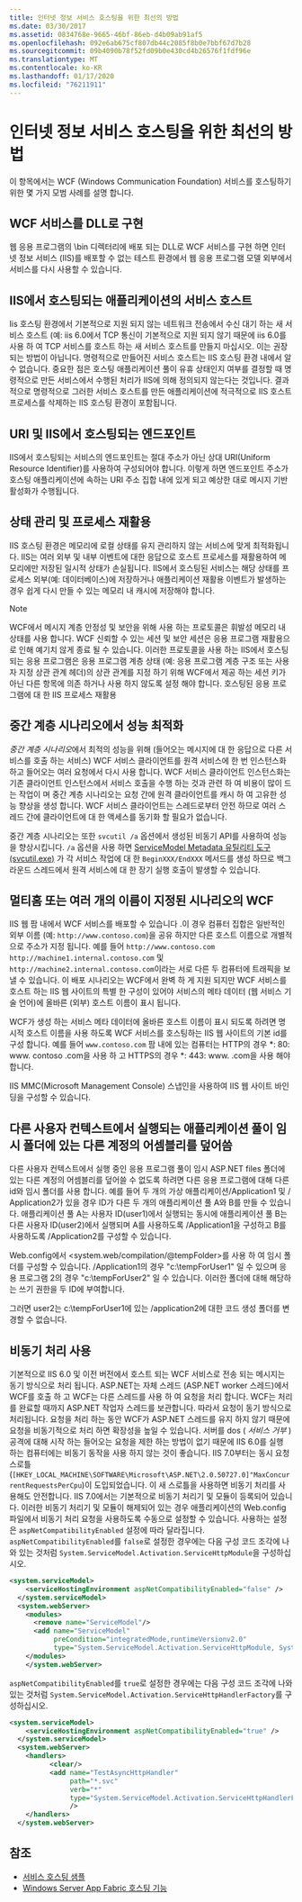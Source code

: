```yaml
---
title: 인터넷 정보 서비스 호스팅을 위한 최선의 방법
ms.date: 03/30/2017
ms.assetid: 0834768e-9665-46bf-86eb-d4b09ab91af5
ms.openlocfilehash: 092e6ab675cf807db44c2085f8b0e7bbf67d7b28
ms.sourcegitcommit: 09b4090b78f52fd09b0e430cd4b26576f1fdf96e
ms.translationtype: MT
ms.contentlocale: ko-KR
ms.lasthandoff: 01/17/2020
ms.locfileid: "76211911"
---
```

# <a name="internet-information-services-hosting-best-practices"></a>인터넷 정보 서비스 호스팅을 위한 최선의 방법
이 항목에서는 WCF (Windows Communication Foundation) 서비스를 호스팅하기 위한 몇 가지 모범 사례를 설명 합니다.  
  
## <a name="implementing-wcf-services-as-dlls"></a>WCF 서비스를 DLL로 구현  
 웹 응용 프로그램의 \bin 디렉터리에 배포 되는 DLL로 WCF 서비스를 구현 하면 인터넷 정보 서비스 (IIS)를 배포할 수 없는 테스트 환경에서 웹 응용 프로그램 모델 외부에서 서비스를 다시 사용할 수 있습니다.  
  
## <a name="service-hosts-in-iis-hosted-applications"></a>IIS에서 호스팅되는 애플리케이션의 서비스 호스트  
 Iis 호스팅 환경에서 기본적으로 지원 되지 않는 네트워크 전송에서 수신 대기 하는 새 서비스 호스트 (예: iis 6.0에서 TCP 통신이 기본적으로 지원 되지 않기 때문에 iis 6.0를 사용 하 여 TCP 서비스를 호스트 하는 새 서비스 호스트를 만들지 마십시오. 이는 권장되는 방법이 아닙니다. 명령적으로 만들어진 서비스 호스트는 IIS 호스팅 환경 내에서 알 수 없습니다. 중요한 점은 호스팅 애플리케이션 풀이 유휴 상태인지 여부를 결정할 때 명령적으로 만든 서비스에서 수행된 처리가 IIS에 의해 정의되지 않는다는 것입니다. 결과적으로 명령적으로 그러한 서비스 호스트를 만든 애플리케이션에 적극적으로 IIS 호스트 프로세스를 삭제하는 IIS 호스팅 환경이 포함됩니다.  
  
## <a name="uris-and-iis-hosted-endpoints"></a>URI 및 IIS에서 호스팅되는 엔드포인트  
 IIS에서 호스팅되는 서비스의 엔드포인트는 절대 주소가 아닌 상대 URI(Uniform Resource Identifier)를 사용하여 구성되어야 합니다. 이렇게 하면 엔드포인트 주소가 호스팅 애플리케이션에 속하는 URI 주소 집합 내에 있게 되고 예상한 대로 메시지 기반 활성화가 수행됩니다.  
  
## <a name="state-management-and-process-recycling"></a>상태 관리 및 프로세스 재활용  
 IIS 호스팅 환경은 메모리에 로컬 상태를 유지 관리하지 않는 서비스에 맞게 최적화됩니다. IIS는 여러 외부 및 내부 이벤트에 대한 응답으로 호스트 프로세스를 재활용하여 메모리에만 저장된 일시적 상태가 손실됩니다. IIS에서 호스팅된 서비스는 해당 상태를 프로세스 외부(예: 데이터베이스)에 저장하거나 애플리케이션 재활용 이벤트가 발생하는 경우 쉽게 다시 만들 수 있는 메모리 내 캐시에 저장해야 합니다.  
  
> [!NOTE]
> WCF에서 메시지 계층 안정성 및 보안을 위해 사용 하는 프로토콜은 휘발성 메모리 내 상태를 사용 합니다. WCF 신뢰할 수 있는 세션 및 보안 세션은 응용 프로그램 재활용으로 인해 예기치 않게 종료 될 수 있습니다. 이러한 프로토콜을 사용 하는 IIS에서 호스팅되는 응용 프로그램은 응용 프로그램 계층 상태 (예: 응용 프로그램 계층 구조 또는 사용자 지정 상관 관계 헤더)의 상관 관계를 지정 하기 위해 WCF에서 제공 하는 세션 키가 아닌 다른 항목에 의존 하거나 사용 하지 않도록 설정 해야 합니다. 호스팅된 응용 프로그램에 대 한 IIS 프로세스 재활용  
  
## <a name="optimizing-performance-in-middle-tier-scenarios"></a>중간 계층 시나리오에서 성능 최적화  
 *중간 계층 시나리오*에서 최적의 성능을 위해 (들어오는 메시지에 대 한 응답으로 다른 서비스를 호출 하는 서비스) WCF 서비스 클라이언트를 원격 서비스에 한 번 인스턴스화하고 들어오는 여러 요청에서 다시 사용 합니다. WCF 서비스 클라이언트 인스턴스화는 기존 클라이언트 인스턴스에서 서비스 호출을 수행 하는 것과 관련 하 여 비용이 많이 드는 작업이 며 중간 계층 시나리오는 요청 간에 원격 클라이언트를 캐시 하 여 고유한 성능 향상을 생성 합니다. WCF 서비스 클라이언트는 스레드로부터 안전 하므로 여러 스레드 간에 클라이언트에 대 한 액세스를 동기화 할 필요가 없습니다.  
  
 중간 계층 시나리오는 또한 `svcutil /a` 옵션에서 생성된 비동기 API를 사용하여 성능을 향상시킵니다. `/a` 옵션을 사용 하면 [ServiceModel Metadata 유틸리티 도구 (svcutil.exe)](../../../../docs/framework/wcf/servicemodel-metadata-utility-tool-svcutil-exe.md) 가 각 서비스 작업에 대 한 `BeginXXX/EndXXX` 메서드를 생성 하므로 백그라운드 스레드에서 원격 서비스에 대 한 장기 실행 호출이 발생할 수 있습니다.  
  
## <a name="wcf-in-multi-homed-or-multi-named-scenarios"></a>멀티홈 또는 여러 개의 이름이 지정된 시나리오의 WCF  
 IIS 웹 팜 내에서 WCF 서비스를 배포할 수 있습니다 .이 경우 컴퓨터 집합은 일반적인 외부 이름 (예: `http://www.contoso.com`)을 공유 하지만 다른 호스트 이름으로 개별적으로 주소가 지정 됩니다. 예를 들어 `http://www.contoso.com` `http://machine1.internal.contoso.com` 및 `http://machine2.internal.contoso.com`이라는 서로 다른 두 컴퓨터에 트래픽을 보낼 수 있습니다. 이 배포 시나리오는 WCF에서 완벽 하 게 지원 되지만 WCF 서비스를 호스트 하는 IIS 웹 사이트의 특별 한 구성이 있어야 서비스의 메타 데이터 (웹 서비스 기술 언어)에 올바른 (외부) 호스트 이름이 표시 됩니다.  
  
 WCF가 생성 하는 서비스 메타 데이터에 올바른 호스트 이름이 표시 되도록 하려면 명시적 호스트 이름을 사용 하도록 WCF 서비스를 호스팅하는 IIS 웹 사이트의 기본 id를 구성 합니다. 예를 들어 `www.contoso.com` 팜 내에 있는 컴퓨터는 HTTP의 경우 *: 80: www. contoso .com을 사용 하 고 HTTPS의 경우 \*: 443: www. .com을 사용 해야 합니다.  
  
 IIS MMC(Microsoft Management Console) 스냅인을 사용하여 IIS 웹 사이트 바인딩을 구성할 수 있습니다.  
  
## <a name="application-pools-running-in-different-user-contexts-overwrite-assemblies-from-other-accounts-in-the-temporary-folder"></a>다른 사용자 컨텍스트에서 실행되는 애플리케이션 풀이 임시 폴더에 있는 다른 계정의 어셈블리를 덮어씀  
 다른 사용자 컨텍스트에서 실행 중인 응용 프로그램 풀이 임시 ASP.NET files 폴더에 있는 다른 계정의 어셈블리를 덮어쓸 수 없도록 하려면 다른 응용 프로그램에 대해 다른 id와 임시 폴더를 사용 합니다. 예를 들어 두 개의 가상 애플리케이션/Application1 및 / Application2가 있을 경우 ID가 다른 두 개의 애플리케이션 풀 A와 B를 만들 수 있습니다. 애플리케이션 풀 A는 사용자 ID(user1)에서 실행되는 동시에 애플리케이션 풀 B는 다른 사용자 ID(user2)에서 실행되며 A를 사용하도록 /Application1을 구성하고 B를 사용하도록 /Application2를 구성할 수 있습니다.  
  
 Web.config에서 \<system.web/compilation/@tempFolder>를 사용 하 여 임시 폴더를 구성할 수 있습니다. /Application1의 경우 "c:\tempForUser1" 일 수 있으며 응용 프로그램 2의 경우 "c:\tempForUser2" 일 수 있습니다. 이러한 폴더에 대해 해당하는 쓰기 권한을 두 ID에 부여합니다.  
  
 그러면 user2는 c:\tempForUser1에 있는 /application2에 대한 코드 생성 폴더를 변경할 수 없습니다.  
  
## <a name="enabling-asynchronous-processing"></a>비동기 처리 사용  
 기본적으로 IIS 6.0 및 이전 버전에서 호스트 되는 WCF 서비스로 전송 되는 메시지는 동기 방식으로 처리 됩니다. ASP.NET는 자체 스레드 (ASP.NET worker 스레드)에서 WCF를 호출 하 고 WCF는 다른 스레드를 사용 하 여 요청을 처리 합니다. WCF는 처리를 완료할 때까지 ASP.NET 작업자 스레드를 보관합니다. 따라서 요청이 동기 방식으로 처리됩니다. 요청을 처리 하는 동안 WCF가 ASP.NET 스레드를 유지 하지 않기 때문에 요청을 비동기적으로 처리 하면 확장성을 높일 수 있습니다. 서버를 dos ( *서비스 거부* ) 공격에 대해 시작 하는 들어오는 요청을 제한 하는 방법이 없기 때문에 IIS 6.0를 실행 하는 컴퓨터에는 비동기 동작을 사용 하지 않는 것이 좋습니다. IIS 7.0부터는 동시 요청 스로틀(`[HKEY_LOCAL_MACHINE\SOFTWARE\Microsoft\ASP.NET\2.0.50727.0]"MaxConcurrentRequestsPerCpu`)이 도입되었습니다. 이 새 스로틀을 사용하면 비동기 처리를 사용해도 안전합니다.  IIS 7.0에서는 기본적으로 비동기 처리기 및 모듈이 등록되어 있습니다. 이러한 비동기 처리기 및 모듈이 해제되어 있는 경우 애플리케이션의 Web.config 파일에서 비동기 처리 요청을 사용하도록 수동으로 설정할 수 있습니다. 사용하는 설정은 `aspNetCompatibilityEnabled` 설정에 따라 달라집니다. `aspNetCompatibilityEnabled`를 `false`로 설정한 경우에는 다음 구성 코드 조각에 나와 있는 것처럼 `System.ServiceModel.Activation.ServiceHttpModule`을 구성하십시오.  
  
```xml  
<system.serviceModel>  
    <serviceHostingEnvironment aspNetCompatibilityEnabled="false" />      
  </system.serviceModel>  
  <system.webServer>  
    <modules>  
      <remove name="ServiceModel"/>  
      <add name="ServiceModel"   
           preCondition="integratedMode,runtimeVersionv2.0"   
           type="System.ServiceModel.Activation.ServiceHttpModule, System.ServiceModel,Version=3.0.0.0, Culture=neutral, PublicKeyToken=b77a5c561934e089"/>  
    </modules>  
    </system.webServer>  
```  
  
 `aspNetCompatibilityEnabled`를 `true`로 설정한 경우에는 다음 구성 코드 조각에 나와 있는 것처럼 `System.ServiceModel.Activation.ServiceHttpHandlerFactory`를 구성하십시오.  
  
```xml  
<system.serviceModel>  
    <serviceHostingEnvironment aspNetCompatibilityEnabled="true" />      
  </system.serviceModel>  
  <system.webServer>  
    <handlers>  
          <clear/>  
          <add name="TestAsyncHttpHandler"   
               path="*.svc"   
               verb="*"   
               type="System.ServiceModel.Activation.ServiceHttpHandlerFactory, System.ServiceModel, Version=3.0.0.0, Culture=neutral, PublicKeyToken=b77a5c561934e089"           
               />  
    </handlers>      
  </system.webServer>  
```  
  
## <a name="see-also"></a>참조

- [서비스 호스팅 샘플](../samples/hosting.md)
- [Windows Server App Fabric 호스팅 기능](https://docs.microsoft.com/previous-versions/appfabric/ee677189(v=azure.10))
